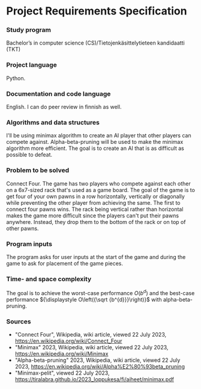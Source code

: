 # Project Requirements Specification

### Study program
Bachelor’s in computer science (CS)/Tietojenkäsittelytieteen kandidaatti (TKT)

### Project language
Python.

### Documentation and code language
English. I can do peer review in finnish as well.

### Algorithms and data structures
I'll be using minimax algorithm to create an AI player that other players can compete against. Alpha-beta-pruning will be used to make the minimax algorithm more efficient. The goal is to create an AI that is as difficult as possible to defeat.

### Problem to be solved
Connect Four. The game has two players who compete against each other on a 6x7-sized rack that's used as a game board. The goal of the game is to get four of your own pawns in a row horizontally, vertically or diagonally while preventing the other player from achieving the same. The first to connect four pawns wins. The rack being vertical rather than horizontal makes the game more difficult since the players can't put their pawns anywhere. Instead, they drop them to the bottom of the rack or on top of other pawns.

### Program inputs
The program asks for user inputs at the start of the game and during the game to ask for placement of the game pieces.

### Time- and space complexity
The goal is to achieve the worst-case performance $O(b^d)$ and the best-case performance ${\displaystyle O\left({\sqrt {b^{d}}}\right)}$ with alpha-beta-pruning.

### Sources
- "Connect Four", Wikipedia, wiki article, viewed 22 July 2023, https://en.wikipedia.org/wiki/Connect_Four
- "Minimax" 2023, Wikipedia, wiki article, viewed 22 July 2023, https://en.wikipedia.org/wiki/Minimax
- "Alpha-beta-pruning" 2023, Wikipedia, wiki article, viewed 22 July 2023, https://en.wikipedia.org/wiki/Alpha%E2%80%93beta_pruning
- "Minimax-pelit", viewed 22 July 2023, https://tiralabra.github.io/2023_loppukesa/fi/aiheet/minimax.pdf
